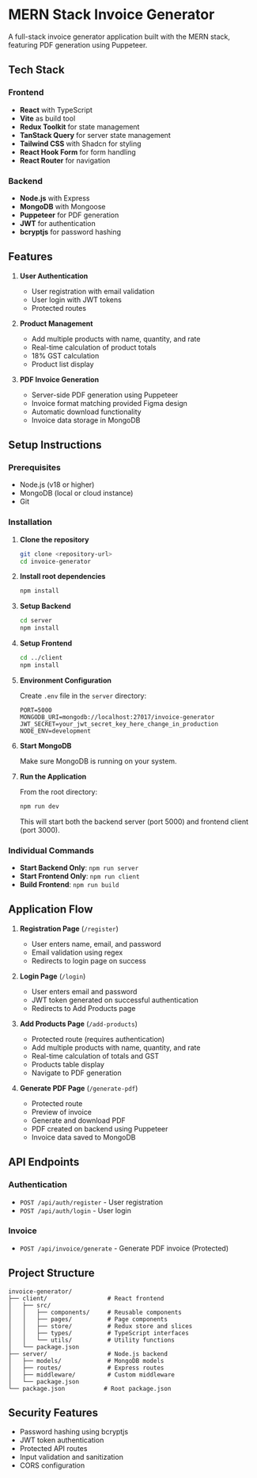 # MERN Stack Invoice Generator

A full-stack invoice generator application built with the MERN stack, featuring PDF generation using Puppeteer.

## Tech Stack

### Frontend
- **React** with TypeScript
- **Vite** as build tool
- **Redux Toolkit** for state management
- **TanStack Query** for server state management
- **Tailwind CSS** with Shadcn for styling
- **React Hook Form** for form handling
- **React Router** for navigation

### Backend
- **Node.js** with Express
- **MongoDB** with Mongoose
- **Puppeteer** for PDF generation
- **JWT** for authentication
- **bcryptjs** for password hashing

## Features

1. **User Authentication**
   - User registration with email validation
   - User login with JWT tokens
   - Protected routes

2. **Product Management**
   - Add multiple products with name, quantity, and rate
   - Real-time calculation of product totals
   - 18% GST calculation
   - Product list display

3. **PDF Invoice Generation**
   - Server-side PDF generation using Puppeteer
   - Invoice format matching provided Figma design
   - Automatic download functionality
   - Invoice data storage in MongoDB

## Setup Instructions

### Prerequisites
- Node.js (v18 or higher)
- MongoDB (local or cloud instance)
- Git

### Installation

1. **Clone the repository**
   ```bash
   git clone <repository-url>
   cd invoice-generator
   ```

2. **Install root dependencies**
   ```bash
   npm install
   ```

3. **Setup Backend**
   ```bash
   cd server
   npm install
   ```

4. **Setup Frontend**
   ```bash
   cd ../client
   npm install
   ```

5. **Environment Configuration**
   
   Create `.env` file in the `server` directory:
   ```env
   PORT=5000
   MONGODB_URI=mongodb://localhost:27017/invoice-generator
   JWT_SECRET=your_jwt_secret_key_here_change_in_production
   NODE_ENV=development
   ```

6. **Start MongoDB**
   
   Make sure MongoDB is running on your system.

7. **Run the Application**
   
   From the root directory:
   ```bash
   npm run dev
   ```
   
   This will start both the backend server (port 5000) and frontend client (port 3000).

### Individual Commands

- **Start Backend Only**: `npm run server`
- **Start Frontend Only**: `npm run client`
- **Build Frontend**: `npm run build`

## Application Flow

1. **Registration Page** (`/register`)
   - User enters name, email, and password
   - Email validation using regex
   - Redirects to login page on success

2. **Login Page** (`/login`)
   - User enters email and password
   - JWT token generated on successful authentication
   - Redirects to Add Products page

3. **Add Products Page** (`/add-products`)
   - Protected route (requires authentication)
   - Add multiple products with name, quantity, and rate
   - Real-time calculation of totals and GST
   - Products table display
   - Navigate to PDF generation

4. **Generate PDF Page** (`/generate-pdf`)
   - Protected route
   - Preview of invoice
   - Generate and download PDF
   - PDF created on backend using Puppeteer
   - Invoice data saved to MongoDB

## API Endpoints

### Authentication
- `POST /api/auth/register` - User registration
- `POST /api/auth/login` - User login

### Invoice
- `POST /api/invoice/generate` - Generate PDF invoice (Protected)

## Project Structure

```
invoice-generator/
├── client/                 # React frontend
│   ├── src/
│   │   ├── components/     # Reusable components
│   │   ├── pages/          # Page components
│   │   ├── store/          # Redux store and slices
│   │   ├── types/          # TypeScript interfaces
│   │   └── utils/          # Utility functions
│   └── package.json
├── server/                 # Node.js backend
│   ├── models/             # MongoDB models
│   ├── routes/             # Express routes
│   ├── middleware/         # Custom middleware
│   └── package.json
└── package.json           # Root package.json
```

## Security Features

- Password hashing using bcryptjs
- JWT token authentication
- Protected API routes
- Input validation and sanitization
- CORS configuration
